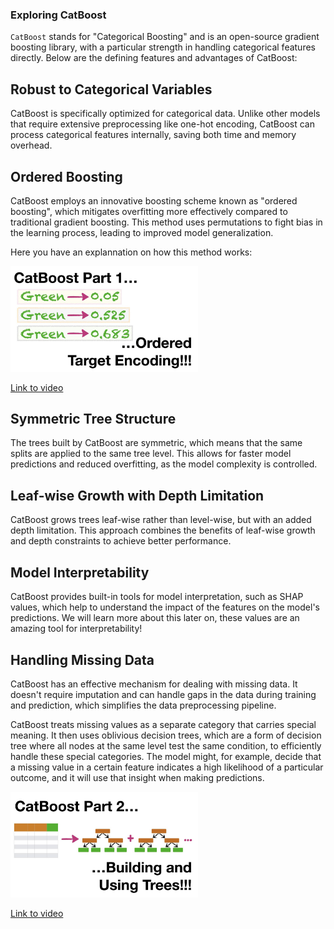 ### Exploring CatBoost

`CatBoost` stands for "Categorical Boosting" and is an open-source gradient boosting library, with a particular strength in handling categorical features directly. Below are the defining features and advantages of CatBoost:

## Robust to Categorical Variables
CatBoost is specifically optimized for categorical data. Unlike other models that require extensive preprocessing like one-hot encoding, CatBoost can process categorical features internally, saving both time and memory overhead.

## Ordered Boosting
CatBoost employs an innovative boosting scheme known as "ordered boosting", which mitigates overfitting more effectively compared to traditional gradient boosting. This method uses permutations to fight bias in the learning process, leading to improved model generalization.

Here you have an explannation on how this method works:

<img src="../images/KXOTSkPL2X4hd.jpg" alt="" width="300" height="auto">


[Link to video](https://www.youtube.com/watch?v=KXOTSkPL2X4)


## Symmetric Tree Structure
The trees built by CatBoost are symmetric, which means that the same splits are applied to the same tree level. This allows for faster model predictions and reduced overfitting, as the model complexity is controlled.

## Leaf-wise Growth with Depth Limitation
CatBoost grows trees leaf-wise rather than level-wise, but with an added depth limitation. This approach combines the benefits of leaf-wise growth and depth constraints to achieve better performance.

## Model Interpretability
CatBoost provides built-in tools for model interpretation, such as SHAP values, which help to understand the impact of the features on the model's predictions. We will learn more about this later on, these values are an amazing tool for interpretability!

## Handling Missing Data
CatBoost has an effective mechanism for dealing with missing data. It doesn't require imputation and can handle gaps in the data during training and prediction, which simplifies the data preprocessing pipeline. 

CatBoost treats missing values as a separate category that carries special meaning. It then uses oblivious decision trees, which are a form of decision tree where all nodes at the same level test the same condition, to efficiently handle these special categories. The model might, for example, decide that a missing value in a certain feature indicates a high likelihood of a particular outcome, and it will use that insight when making predictions.



<img src="../images/3Bg2XRFOTzghd.jpg" alt="" width="300" height="auto">


[Link to video](https://www.youtube.com/watch?v=3Bg2XRFOTzg)